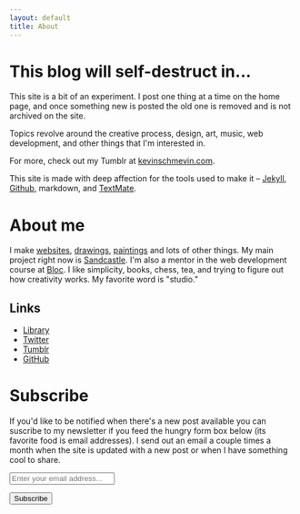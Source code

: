 ```yaml
---
layout: default
title: About
---
```


# This blog will self-destruct in...

This site is a bit of an experiment. I post one thing at a time on the home page, and once something new is posted the old one is removed and is not archived on the site.

Topics revolve around the creative process, design, art, music, web development, and other things that I'm interested in.

For more, check out my Tumblr at [kevinschmevin.com](http://kevinschmevin.com).

This site is made with deep affection for the tools used to make it – [Jekyll](http://jekyllrb.com), [Github](http://github.com), markdown, and [TextMate](http://macromates.com).

# About me

I make [websites](/projects), [drawings](/sketchbook), [paintings](/paintings) and lots of other things. My main project right now is [Sandcastle](http://sandcastle.co). I'm also a mentor in the web development course at [Bloc](http://bloc.io). I like simplicity, books, chess, tea, and trying to figure out how creativity works. My favorite word is "studio."

## Links

* [Library](/librarie)
* [Twitter](http://twitter.com/kev_mcg)
* [Tumblr](http://kevinschmevin.com)
* [GitHub](http://github.com/kmcgillivray)

# Subscribe

If you'd like to be notified when there's a new post available you can suscribe to my newsletter if you feed the hungry form box below (its favorite food is email addresses). I send out an email a couple times a month when the site is updated with a new post or when I have something cool to share.

<form action="https://tinyletter.com/kmcgillivray" method="post" target="popupwindow" onsubmit="window.open('https://tinyletter.com/kmcgillivray', 'popupwindow', 'scrollbars=yes,width=800,height=600');return true">
<p><input class="text-box" placeholder="Enter your email address..." type="text" name="email" id="tlemail" /></p>
<input type="hidden" value="1" name="embed"/><input class="button" type="submit" value="Subscribe" /></form>